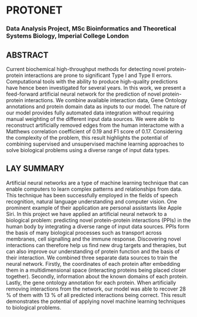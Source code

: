 # PROTONET
### Data Analysis Project, MSc Bioinformatics and Theoretical Systems Biology, Imperial College London

## ABSTRACT

Current biochemical high-throughput methods for detecting novel protein-protein interactions are prone to significant Type I and Type II errors. Computational tools with the ability to produce high-quality predictions have hence been investigated for several years.
In this work, we present a feed-forward artificial neural network for the prediction of novel protein-protein interactions. We combine available interaction data, Gene Ontology annotations and protein domain data as inputs to our model. The nature of our model provides fully automated data integration without requiring manual weighting of the different input data sources.
We were able to reconstruct artificially removed edges from the human interactome with a Matthews correlation coefficient of 0.19 and F1 score of 0.17. Considering the complexity of the problem,  this result highlights the potential of combining supervised and unsupervised machine learning approaches to solve biological problems using a diverse range of input data types.

## LAY SUMMARY
Artificial neural networks are a type of machine learning technique that can enable computers to learn complex patterns and relationships from data. This technique has been successfully employed in the fields of speech recognition, natural language understanding and computer vision. One prominent example of their application are personal assistants like Apple Siri.
In this project we have applied an artificial neural network to a biological problem: predicting novel protein-protein interactions (PPIs) in the human body by integrating a diverse range of input data sources. PPIs form the basis of many biological processes such as transport across membranes, cell signalling and the immune response. Discovering novel interactions can therefore help us find new drug targets and therapies, but can also improve our understanding of protein function and the basis of their interaction.
We combined three separate data sources to train the neural network. Firstly, the coordinates of each protein after embedding them in a multidimensional space (interacting proteins being placed closer together). Secondly, information about the known domains of each protein. Lastly, the gene ontology annotation for each protein.
When artificially removing interactions from the network, our model was able to recover 28 % of them with 13 % of all predicted interactions being correct. This result demonstrates the potential of applying novel machine learning techniques to biological problems. 
